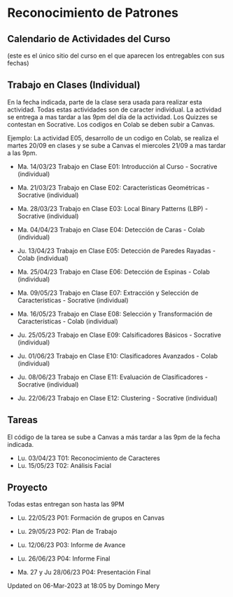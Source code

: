 # Reconocimiento de Patrones

## Calendario de Actividades del Curso
(este es el único sitio del curso en el que aparecen los entregables con sus fechas)

## Trabajo en Clases (Individual)

En la fecha indicada, parte de la clase sera usada para realizar esta actividad. Todas estas actividades son de caracter individual. La actividad se entrega a mas tardar a las 9pm del día de la actividad. Los Quizzes se contestan en Socrative. Los codigos en Colab se deben subir a Canvas.

Ejemplo: La actividad E05, desarrollo de un codigo en Colab, se realiza el martes 20/09 en clases y se sube a Canvas el miercoles 21/09 a mas tardar a las 9pm.

* Ma. 14/03/23  Trabajo en Clase E01: Introducción al Curso - Socrative (individual)

* Ma. 21/03/23  Trabajo en Clase E02: Características Geométricas - Socrative (individual)

* Ma. 28/03/23  Trabajo en Clase E03: Local Binary Patterns (LBP) - Socrative (individual)

* Ma. 04/04/23  Trabajo en Clase E04: Detección de Caras - Colab (individual)

* Ju. 13/04/23  Trabajo en Clase E05: Detección de Paredes Rayadas  - Colab (individual)

* Ma. 25/04/23  Trabajo en Clase E06: Detección de Espinas - Colab (individual)

* Ma. 09/05/23  Trabajo en Clase E07: Extracción y Selección de Características - Socrative (individual)

* Ma. 16/05/23  Trabajo en Clase E08: Selección y Transformación de Características - Colab (individual)

* Ju. 25/05/23  Trabajo en Clase E09: Calsificadores Básicos - Socrative (individual)

* Ju. 01/06/23  Trabajo en Clase E10: Clasificadores Avanzados - Colab (individual)

* Ju. 08/06/23  Trabajo en Clase E11: Evaluación de Clasificadores - Socrative (individual)

* Ju. 22/06/23  Trabajo en Clase E12: Clustering - Socrative (individual)





## Tareas

El código de la tarea se sube a Canvas a más tardar a las 9pm de la fecha indicada. 

* Lu.	03/04/23 T01: Reconocimiento de Caracteres
* Lu.	15/05/23 T02: Análisis Facial

## Proyecto

Todas estas entregan son hasta las 9PM

* Lu. 22/05/23 P01: Formación de grupos en Canvas

* Lu. 29/05/23 P02: Plan de Trabajo

* Lu. 12/06/23 P03: Informe de Avance

* Lu. 26/06/23 P04: Informe Final

* Ma. 27 y Ju 28/06/23 P04: Presentación Final


Updated on 06-Mar-2023 at 18:05 by Domingo Mery
